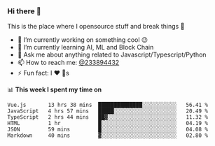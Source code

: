 ### Hi there 👋

<!--
**a233894432/a233894432** is a ✨ _special_ ✨ repository because its `README.md` (this file) appears on your GitHub profile.

Here are some ideas to get you started:

- 🔭 I’m currently working on ...
- 🌱 I’m currently learning ...
- 👯 I’m looking to collaborate on ...
- 🤔 I’m looking for help with ...
- 💬 Ask me about ...
- 📫 How to reach me: ...
- 😄 Pronouns: ...
- ⚡ Fun fact: ...
-->
 
 
This is the place where I opensource stuff and break things :rofl:

- 🔭 I’m currently working on something cool :wink:
- 🌱 I’m currently learning AI, ML and Block Chain
- 💬 Ask me about anything related to Javascript/Typescript/Python
- 📫 How to reach me: [@233894432](https://twitter.com/233894432)
- ⚡ Fun fact: I :heart: :dog:s

📊 **This week I spent my time on**
<!--START_SECTION:waka-->

```text
Vue.js       13 hrs 38 mins  ██████████████░░░░░░░░░░░   56.41 %
JavaScript   4 hrs 57 mins   █████░░░░░░░░░░░░░░░░░░░░   20.49 %
TypeScript   2 hrs 44 mins   ██▓░░░░░░░░░░░░░░░░░░░░░░   11.32 %
HTML         1 hr            █░░░░░░░░░░░░░░░░░░░░░░░░   04.19 %
JSON         59 mins         █░░░░░░░░░░░░░░░░░░░░░░░░   04.08 %
Markdown     40 mins         ▓░░░░░░░░░░░░░░░░░░░░░░░░   02.80 %
```

<!--END_SECTION:waka-->

